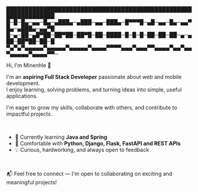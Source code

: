 

███████████████████████████████████████████████████████████████
█─█─█▄─▄▄─█▄─▄███▄─▄███─▄▄─███▄─█▀▀▀█─▄█─▄▄─█▄─▄▄▀█▄─▄███▄─▄▄▀█
█─▄─██─▄█▀██─██▀██─██▀█─██─████─█─█─█─██─██─██─▄─▄██─██▀██─██─█
▀▄▀▄▀▄▄▄▄▄▀▄▄▄▄▄▀▄▄▄▄▄▀▄▄▄▄▀▀▀▀▄▄▄▀▄▄▄▀▀▄▄▄▄▀▄▄▀▄▄▀▄▄▄▄▄▀▄▄▄▄▀▀─

Hi, I'm Minenhle 👋  

I'm an **aspiring Full Stack Developer** passionate about web and mobile development.  
I enjoy learning, solving problems, and turning ideas into simple, useful applications.  

I'm eager to grow my skills, collaborate with others, and contribute to impactful projects.  

<br>

- 🌱 Currently learning **Java and Spring**  
- 💬 Comfortable with **Python, Django, Flask, FastAPI and REST APIs**  
- 💡 Curious, hardworking, and always open to feedback  

<br>

📬 Feel free to connect — I'm open to collaborating on exciting and meaningful projects!
